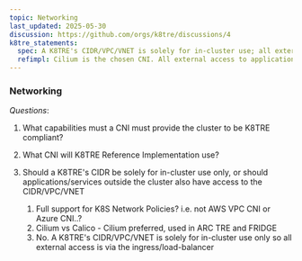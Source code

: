 ```yaml
---
topic: Networking
last_updated: 2025-05-30
discussion: https://github.com/orgs/k8tre/discussions/4
k8tre_statements:
  spec: A K8TRE's CIDR/VPC/VNET is solely for in-cluster use; all external access to applications/services is via the ingress object/load-balancer. A K8TRE's CNI must have full support for K8S Network Policies. 
  refimpl: Cilium is the chosen CNI. All external access to applications/services is via the ingress object/load-balancer.
---
```


### Networking

*Questions*: 

1. What capabilities must a CNI must provide the cluster to be K8TRE compliant?
2. What CNI will K8TRE Reference Implementation use?
3. Should a K8TRE's CIDR be solely for in-cluster use only, or should applications/services outside the cluster also have access to the CIDR/VPC/VNET

    1. Full support for K8S Network Policies? i.e. not AWS VPC CNI or Azure CNI..?
    2. Cilium vs Calico - Cilium preferred, used in ARC TRE and FRIDGE
    3. No. A K8TRE's CIDR/VPC/VNET is solely for in-cluster use only so all external access is via the ingress/load-balancer
